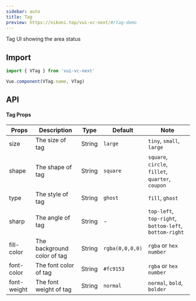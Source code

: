 ```yaml
---
sidebar: auto
title: Tag
preview: https://nikoni.top/vui-vc-next/#/tag-demo
---
```


Tag UI showing the area status 

## Import

```js
import { VTag } from 'vui-vc-next'

Vue.component(VTag.name, VTag)
```

## API

#### Tag Props
| Props | Description | Type | Default | Note |
|------|---------|------|------|------------|
|size|The size of tag|String|`large`|`tiny`, `small`, `large`|
|shape|The shape of tag|String|`square`|`square`, `circle`, `fillet`, `quarter`, `coupon`|
|type|The style of tag|String|`ghost`|`fill`, `ghost`|
|sharp|The angle of tag|String|-|`top-left`, `top-right`, `bottom-left`, `bottom-right`|
|fill-color|The background color of tag|String|`rgba(0,0,0,0)`|`rgba` or `hex number`|
|font-color|The font color of tag|String|`#fc9153`|`rgba` or `hex number`|
|font-weight|The font weight of tag|String|`normal`|`normal`, `bold`, `bolder`|
